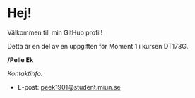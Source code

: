 # Hej!
Välkommen till min GitHub profil!

Detta är en del av en uppgiften för Moment 1 i kursen DT173G.

**/Pelle Ek**


_Kontaktinfo:_
* E-post: [peek1901@student.miun.se](mailto:peek1901@student.miun.se)